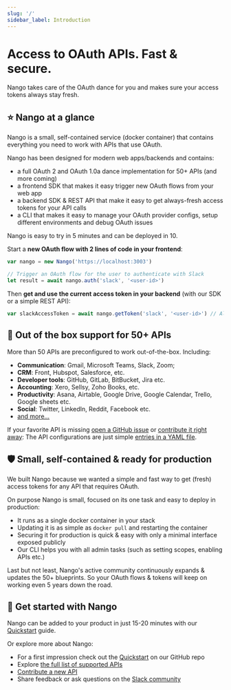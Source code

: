 ```yaml
---
slug: '/'
sidebar_label: Introduction
---
```


# Access to OAuth APIs. Fast & secure.

Nango takes care of the OAuth dance for you and makes sure your access tokens always stay fresh.

## ⭐ Nango at a glance

Nango is a small, self-contained service (docker container) that contains everything you need to work with APIs that use OAuth.

Nango has been designed for modern web apps/backends and contains:

- a full OAuth 2 and OAuth 1.0a dance implementation for 50+ APIs (and more coming)
- a frontend SDK that makes it easy trigger new OAuth flows from your web app
- a backend SDK & REST API that make it easy to get always-fresh access tokens for your API calls
- a CLI that makes it easy to manage your OAuth provider configs, setup different environments and debug OAuth issues

Nango is easy to try in 5 minutes and can be deployed in 10.

Start a **new OAuth flow with 2 lines of code in your frontend**:

```ts
var nango = new Nango('https://localhost:3003')

// Trigger an OAuth flow for the user to authenticate with Slack
let result = await nango.auth('slack', '<user-id>')
```

Then **get and use the current access token in your backend** (with our SDK or a simple REST API):

```ts
var slackAccessToken = await nango.getToken('slack', '<user-id>') // Always fresh & ready to use
```

## 👾 Out of the box support for 50+ APIs

More than 50 APIs are preconfigured to work out-of-the-box. Including:

- **Communication**: Gmail, Microsoft Teams, Slack, Zoom;
- **CRM**: Front, Hubspot, Salesforce, etc.
- **Developer tools**: GitHub, GitLab, BitBucket, Jira etc.
- **Accounting**: Xero, Sellsy, Zoho Books, etc.
- **Productivity**: Asana, Airtable, Google Drive, Google Calendar, Trello, Google sheets etc.
- **Social**: Twitter, LinkedIn, Reddit, Facebook etc.
- [and more...](https://nango.dev/oauth-providers)

If your favorite API is missing [open a GitHub issue](https://github.com/NangoHQ/nango/issues/new) or [contribute it right away](contribute-api.md): The API configurations are just simple [entries in a YAML file](https://nango.dev/oauth-providers).

## 🛡️ Small, self-contained & ready for production

We built Nango because we wanted a simple and fast way to get (fresh) access tokens for any API that requires OAuth.

On purpose Nango is small, focused on its one task and easy to deploy in production:

- It runs as a single docker container in your stack
- Updating it is as simple as `docker pull` and restarting the container
- Securing it for production is quick & easy with only a minimal interface exposed publicly
- Our CLI helps you with all admin tasks (such as setting scopes, enabling APIs etc.)

Last but not least, Nango's active community continuously expands & updates the 50+ blueprints. So your OAuth flows & tokens will keep on working even 5 years down the road.

## 🚀 Get started with Nango

Nango can be added to your product in just 15-20 minutes with our [Quickstart](quickstart.md) guide.

Or explore more about Nango:
- For a first impression check out the [Quickstart](https://github.com/NangoHQ/nango#quickstart) on our GitHub repo
- Explore [the full list of supported APIs](https://nango.dev/oauth-providers)
- [Contribute a new API](contribute-api.md)
- Share feedback or ask questions on the [Slack community](https://nango.dev/slack)